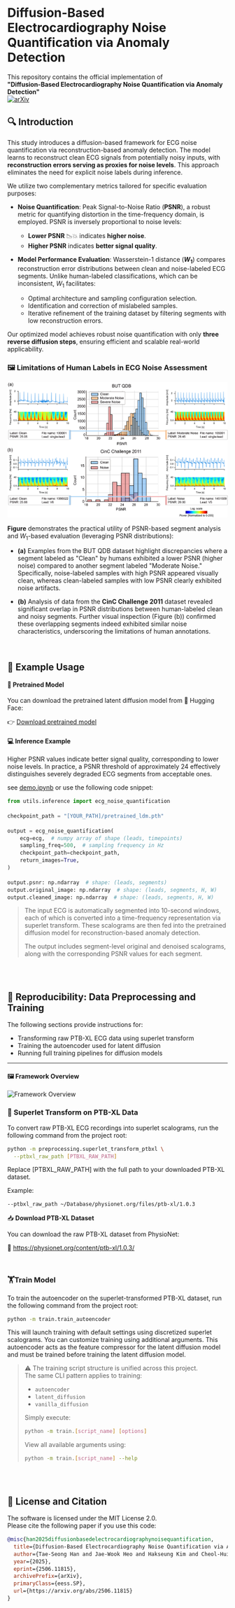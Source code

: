 # Diffusion-Based Electrocardiography Noise Quantification via Anomaly Detection

This repository contains the official implementation of  
**"Diffusion-Based Electrocardiography Noise Quantification via Anomaly Detection"**  
[![arXiv](https://img.shields.io/badge/arXiv-2506.11815-b31b1b.svg)](https://arxiv.org/abs/2506.11815)

## 🔍 Introduction

This study introduces a diffusion-based framework for ECG noise quantification via reconstruction-based anomaly detection. The model learns to reconstruct clean ECG signals from potentially noisy inputs, with **reconstruction errors serving as proxies for noise levels**. This approach eliminates the need for explicit noise labels during inference.

We utilize two complementary metrics tailored for specific evaluation purposes:

- **Noise Quantification**: Peak Signal-to-Noise Ratio (**PSNR**), a robust metric for quantifying distortion in the time-frequency domain, is employed. PSNR is inversely proportional to noise levels:
  - **Lower PSNR** 📉💥 indicates **higher noise**.
  - **Higher PSNR** indicates **better signal quality**.

- **Model Performance Evaluation**: Wasserstein-1 distance (**$W_1$**) compares reconstruction error distributions between clean and noise-labeled ECG segments. Unlike human-labeled classifications, which can be inconsistent, $W_1$ facilitates:
  - Optimal architecture and sampling configuration selection.
  - Identification and correction of mislabeled samples.
  - Iterative refinement of the training dataset by filtering segments with low reconstruction errors.

Our optimized model achieves robust noise quantification with only **three reverse diffusion steps**, ensuring efficient and scalable real-world applicability.

### 🖼️ Limitations of Human Labels in ECG Noise Assessment

![External validation](figures/external_validation.jpg)

**Figure** demonstrates the practical utility of PSNR-based segment analysis and $W_1$-based evaluation (leveraging PSNR distributions):

- **(a)** Examples from the BUT QDB dataset highlight discrepancies where a segment labeled as "Clean" by humans exhibited a lower PSNR (higher noise) compared to another segment labeled "Moderate Noise." Specifically, noise-labeled samples with high PSNR appeared visually clean, whereas clean-labeled samples with low PSNR clearly exhibited noise artifacts.

- **(b)** Analysis of data from the **CinC Challenge 2011** dataset revealed significant overlap in PSNR distributions between human-labeled clean and noisy segments. Further visual inspection (Figure (b)) confirmed these overlapping segments indeed exhibited similar noise characteristics, underscoring the limitations of human annotations.


<br>

## 🧪 Example Usage

#### 🔗 Pretrained Model

You can download the pretrained latent diffusion model from 🤗 Hugging Face:

👉 [Download pretrained model](https://huggingface.co/Taeseong-Han/ECGNoiseQuantification/blob/main/pretrained_ldm.pth)

#### 💻 Inference Example
Higher PSNR values indicate better signal quality, corresponding to lower noise levels. 
In practice, a PSNR threshold of approximately 24 effectively distinguishes severely degraded ECG segments from acceptable ones.

see [demo.ipynb](https://github.com/Taeseong-Han/ECGNoiseQuantification/blob/main/demo.ipynb) or use the following code
snippet:
```python
from utils.inference import ecg_noise_quantification

checkpoint_path = "[YOUR_PATH]/pretrained_ldm.pth"

output = ecg_noise_quantification(
    ecg=ecg,  # numpy array of shape (leads, timepoints)
    sampling_freq=500,  # sampling frequency in Hz
    checkpoint_path=checkpoint_path,
    return_images=True,
)

output.psnr: np.ndarray  # shape: (leads, segments)
output.original_image: np.ndarray  # shape: (leads, segments, H, W)
output.cleaned_image: np.ndarray  # shape: (leads, segments, H, W)
```
> The input ECG is automatically segmented into 10-second windows, each of which is converted into a time-frequency
> representation via superlet transform. These scalograms are then fed into the pretrained diffusion model for
> reconstruction-based anomaly detection.
>
>The output includes segment-level original and denoised scalograms, along with the corresponding PSNR values for each segment.
> 

<br>
<br>

## 🧬 Reproducibility: Data Preprocessing and Training

The following sections provide instructions for:

- Transforming raw PTB-XL ECG data using superlet transform
- Training the autoencoder used for latent diffusion
- Running full training pipelines for diffusion models

---

#### 🖼️ Framework Overview

![Framework Overview](figures/Framework_overview.jpg)

### 🔄 Superlet Transform on PTB-XL Data

To convert raw PTB-XL ECG recordings into superlet scalograms, run the following command from the project root:

```bash
python -m preprocessing.superlet_transform_ptbxl \
  --ptbxl_raw_path [PTBXL_RAW_PATH]
```

Replace [PTBXL_RAW_PATH] with the full path to your downloaded PTB-XL dataset.

Example:

```bash
--ptbxl_raw_path ~/Database/physionet.org/files/ptb-xl/1.0.3
```

📥 **Download PTB-XL Dataset**

You can download the raw PTB-XL dataset from PhysioNet:

🔗 https://physionet.org/content/ptb-xl/1.0.3/

<br>

### 🏋️Train Model

To train the autoencoder on the superlet-transformed PTB-XL dataset, run the following command from the project root:

```bash
python -m train.train_autoencoder
```

This will launch training with default settings using discretized superlet scalograms. You can customize training using
additional arguments.
This autoencoder acts as the feature compressor for the latent diffusion model and must be trained before training the
latent diffusion model.

> ⚠️ The training script structure is unified across this project.  
> The same CLI pattern applies to training:
>
> - `autoencoder`
> - `latent_diffusion`
> - `vanilla_diffusion`
>
> Simply execute:
>
> ```bash
> python -m train.[script_name] [options]
> ```
> View all available arguments using:
> ```bash
> python -m train.[script_name] --help
> ```

<br>
<br>

## 📄 License and Citation

The software is licensed under the MIT License 2.0.  
Please cite the following paper if you use this code:

```bibtex
@misc{han2025diffusionbasedelectrocardiographynoisequantification,
  title={Diffusion-Based Electrocardiography Noise Quantification via Anomaly Detection}, 
  author={Tae-Seong Han and Jae-Wook Heo and Hakseung Kim and Cheol-Hui Lee and Hyub Huh and Eue-Keun Choi and Dong-Joo Kim},
  year={2025},
  eprint={2506.11815},
  archivePrefix={arXiv},
  primaryClass={eess.SP},
  url={https://arxiv.org/abs/2506.11815}
}
```